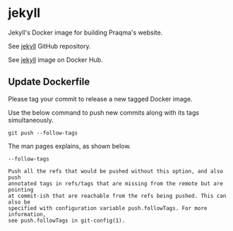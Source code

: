 # jekyll

Jekyll's Docker image for building Praqma's website.

See [jekyll](https://github.com/praqma/jekyll) GitHub repository.

See [jekyll](https://hub.docker.com/r/praqma/jekyll/) image on Docker Hub.

## Update Dockerfile

Please tag your commit to release a new tagged Docker image.

Use the below command to push new commits along with its tags simultaneously.

`git push --follow-tags`

The man pages explains, as shown below.

```
--follow-tags

Push all the refs that would be pushed without this option, and also push
annotated tags in refs/tags that are missing from the remote but are pointing
at commit-ish that are reachable from the refs being pushed. This can also be
specified with configuration variable push.followTags. For more information,
see push.followTags in git-config(1).
```
